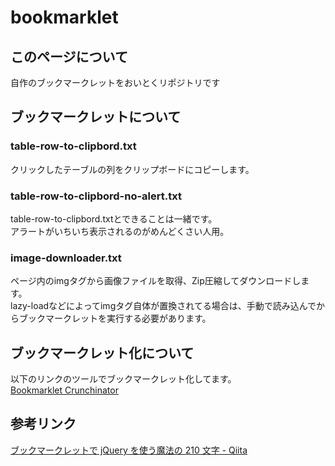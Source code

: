 # bookmarklet

## このページについて
自作のブックマークレットをおいとくリポジトリです

## ブックマークレットについて
### table-row-to-clipbord.txt
クリックしたテーブルの列をクリップボードにコピーします。  

### table-row-to-clipbord-no-alert.txt
table-row-to-clipbord.txtとできることは一緒です。  
アラートがいちいち表示されるのがめんどくさい人用。

### image-downloader.txt
ページ内のimgタグから画像ファイルを取得、Zip圧縮してダウンロードします。  
lazy-loadなどによってimgタグ自体が置換されてる場合は、手動で読み込んでからブックマークレットを実行する必要があります。

## ブックマークレット化について
以下のリンクのツールでブックマークレット化してます。  
[Bookmarklet Crunchinator](http://ted.mielczarek.org/code/mozilla/bookmarklet.html)

## 参考リンク
[ブックマークレットで jQuery を使う魔法の 210 文字 - Qiita](https://qiita.com/otchy/items/5c4f2e1b2a93ac200f1c)
